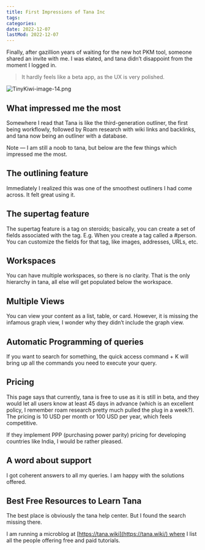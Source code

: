 ```yaml
---
title: First Impressions of Tana Inc
tags:
categories:
date: 2022-12-07
lastMod: 2022-12-07
---
```

Finally, after gazillion years of waiting for the new hot PKM tool, someone shared an invite with me. I was elated, and tana didn’t disappoint from the moment I logged in.

> It hardly feels like a beta app, as the UX is very polished.

![TinyKiwi-image-14.png](/assets/tinykiwi-image-14_1670403349186_0.png)

## What impressed me the most

Somewhere I read that Tana is like the third-generation outliner, the first being workflowly, followed by Roam research with wiki links and backlinks, and tana now being an outliner with a database.

Note — I am still a noob to tana, but below are the few things which impressed me the most.

## The outlining feature

Immediately I realized this was one of the smoothest outliners I had come across. It felt great using it.

## The supertag feature

The supertag feature is a tag on steroids; basically, you can create a set of fields associated with the tag. E.g. When you create a tag called a #person. You can customize the fields for that tag, like images, addresses, URLs, etc.

## Workspaces

You can have multiple workspaces, so there is no clarity. That is the only hierarchy in tana, all else will get populated below the workspace.

## Multiple Views

You can view your content as a list, table, or card. However, it is missing the infamous graph view, I wonder why they didn’t include the graph view.

## Automatic Programming of queries

If you want to search for something, the quick access command + K will bring up all the commands you need to execute your query.

## Pricing

This page says that currently, tana is free to use as it is still in beta, and they would let all users know at least 45 days in advance (which is an excellent policy, I remember roam research pretty much pulled the plug in a week?). The pricing is 10 USD per month or 100 USD per year, which feels competitive.

If they implement PPP (purchasing power parity) pricing for developing countries like India, I would be rather pleased.

## A word about support

I got coherent answers to all my queries. I am happy with the solutions offered.

## Best Free Resources to Learn Tana

The best place is obviously the tana help center. But I found the search missing there.

I am running a microblog at [https://tana.wiki](https://tana.wiki/) where I list all the people offering free and paid tutorials.
